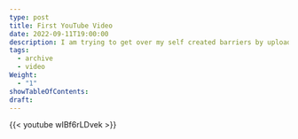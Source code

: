 ```yaml
---
type: post
title: First YouTube Video
date: 2022-09-11T19:00:00
description: I am trying to get over my self created barriers by uploading my first YouTube video. The first step is scary, but I have to start somewhere.
tags:
  - archive
  - video
Weight:
  - "1"
showTableOfContents: 
draft:
---
```

{{< youtube wIBf6rLDvek >}}